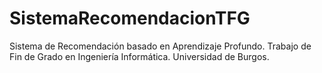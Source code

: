 # SistemaRecomendacionTFG
Sistema de Recomendación basado en Aprendizaje Profundo. Trabajo de Fin de Grado en Ingeniería Informática. Universidad de Burgos.
